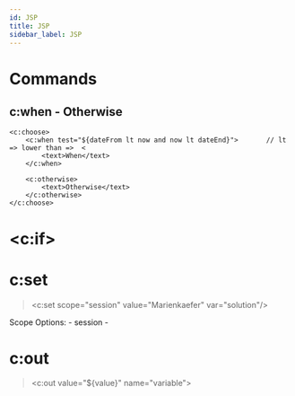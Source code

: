 ```yaml
---
id: JSP
title: JSP
sidebar_label: JSP
---
```


# Commands


## c:when - Otherwise

    <c:choose>
        <c:when test="${dateFrom lt now and now lt dateEnd}">       // lt => lower than =>  <
            <text>When</text>
        </c:when>

        <c:otherwise>
            <text>Otherwise</text>
        </c:otherwise>
    </c:choose>

# <c:if>



# c:set

> <c:set scope="session" value="Marienkaefer" var="solution"/>

Scope Options:
    - session
    - 


# c:out

> <c:out value="${value}" name="variable">

